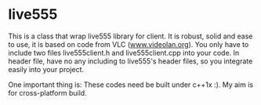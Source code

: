 # live555

This  is a class that wrap live555 library for client. It is robust, solid and ease to use,
it is based on code from VLC (www.videolan.org). You only have to include two files 
live555client.h and live555client.cpp into your code. In header file, have no any including to 
live555's header files, so you integrate easily into your project.

One important thing is: These codes need be built under c++1x :). My aim is for cross-platform build.
